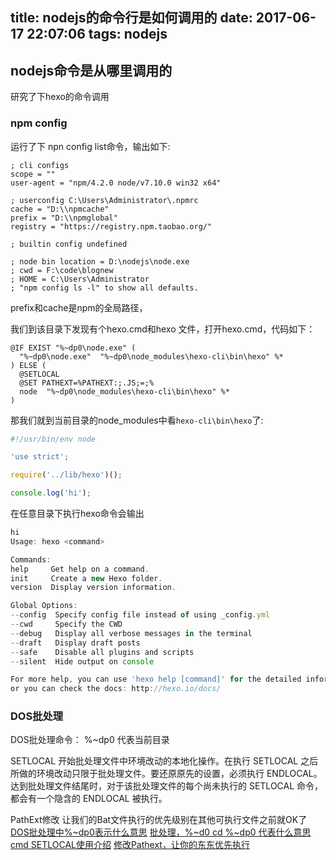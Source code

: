 title: nodejs的命令行是如何调用的
date: 2017-06-17 22:07:06
tags: nodejs
---

## nodejs命令是从哪里调用的

研究了下hexo的命令调用

### npm config
运行了下 npn config list命令，输出如下:

```
; cli configs
scope = ""
user-agent = "npm/4.2.0 node/v7.10.0 win32 x64"

; userconfig C:\Users\Administrator\.npmrc
cache = "D:\\npmcache"
prefix = "D:\\npmglobal"
registry = "https://registry.npm.taobao.org/"

; builtin config undefined

; node bin location = D:\nodejs\node.exe
; cwd = F:\code\blognew
; HOME = C:\Users\Administrator
; "npm config ls -l" to show all defaults.
```

prefix和cache是npm的全局路径，

我们到该目录下发现有个hexo.cmd和hexo 文件，打开hexo.cmd，代码如下：

```
@IF EXIST "%~dp0\node.exe" (
  "%~dp0\node.exe"  "%~dp0\node_modules\hexo-cli\bin\hexo" %*
) ELSE (
  @SETLOCAL
  @SET PATHEXT=%PATHEXT:;.JS;=;%
  node  "%~dp0\node_modules\hexo-cli\bin\hexo" %*
)
```

那我们就到当前目录的node_modules中看```hexo-cli\bin\hexo```了:

```js
#!/usr/bin/env node

'use strict';

require('../lib/hexo')();

console.log('hi');
```

在任意目录下执行hexo命令会输出

```js
hi
Usage: hexo <command>

Commands:
help     Get help on a command.
init     Create a new Hexo folder.
version  Display version information.

Global Options:
--config  Specify config file instead of using _config.yml
--cwd     Specify the CWD
--debug   Display all verbose messages in the terminal
--draft   Display draft posts
--safe    Disable all plugins and scripts
--silent  Hide output on console

For more help, you can use 'hexo help [command]' for the detailed information
or you can check the docs: http://hexo.io/docs/
```

### DOS批处理
DOS批处理命令：
%~dp0 代表当前目录

SETLOCAL
开始批处理文件中环境改动的本地化操作。在执行 SETLOCAL 之后所做的环境改动只限于批处理文件。要还原原先的设置，必须执行 ENDLOCAL。 达到批处理文件结尾时，对于该批处理文件的每个尚未执行的 SETLOCAL 命令，都会有一个隐含的 ENDLOCAL 被执行。

PathExt修改 让我们的Bat文件执行的优先级别在其他可执行文件之前就OK了
[DOS批处理中%~dp0表示什么意思](http://blog.csdn.net/hncsl/article/details/59015497)
[批处理，%~d0 cd %~dp0 代表什么意思](https://zhidao.baidu.com/question/117267593.html)
[cmd SETLOCAL使用介绍](http://www.jb51.net/article/36043.htm)
[修改Pathext，让你的东东优先执行](http://tieba.baidu.com/p/73557959)
